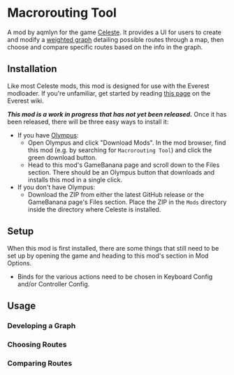 # Macrorouting Tool
A mod by aqmlyn for the game [Celeste](https://www.celestegame.com/). It provides a UI for users to create and modify a [weighted graph](https://en.wikipedia.org/wiki/Graph_(discrete_mathematics)#Weighted_graph) detailing possible routes through a map, then choose and compare specific routes based on the info in the graph.

## Installation
Like most Celeste mods, this mod is designed for use with the Everest modloader. If you're unfamiliar, get started by reading [this page](https://github.com/EverestAPI/Resources/wiki/FAQ#playing-mods) on the Everest wiki.

***This mod is a work in progress that has not yet been released.*** Once it has been released, there will be three easy ways to install it:
* If you have [Olympus](https://everestapi.github.io/#installing-everest):
  * Open Olympus and click "Download Mods". In the mod browser, find this mod (e.g. by searching for `Macrorouting Tool`) and click the green download button.
  * Head to this mod's GameBanana page and scroll down to the Files section. There should be an Olympus button that downloads and installs this mod in a single click.
* If you don't have Olympus:
  * Download the ZIP from either the latest GitHub release or the GameBanana page's Files section. Place the ZIP in the `Mods` directory inside the directory where Celeste is installed.

## Setup
When this mod is first installed, there are some things that still need to be set up by opening the game and heading to this mod's section in Mod Options.
* Binds for the various actions need to be chosen in Keyboard Config and/or Controller Config.

## Usage

### Developing a Graph

### Choosing Routes

### Comparing Routes